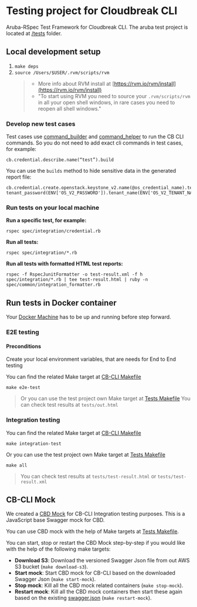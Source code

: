 # Testing project for Cloudbreak CLI
Aruba-RSpec Test Framework for Cloudbreak CLI. The aruba test project is located at [/tests](/tests) folder.

## Local development setup
1. `make deps`
2. `source /Users/$USER/.rvm/scripts/rvm`
    > * More info about RVM install at [https://rvm.io/rvm/install](https://rvm.io/rvm/install)
    > * "To start using RVM you need to source your `.rvm/scripts/rvm` in all your open shell windows, in rare cases you need to reopen all shell windows."

### Develop new test cases
Test cases use [command_builder](spec/common/command_builder.rb) and [command_helper](spec/common/command_helpers.rb) to run the CB CLI commands. So you do not 
need to add exact cli commands in test cases, for example:
```
cb.credential.describe.name(“test”).build
```

You can use the `builds` method to hide sensitive data in the generated report file:
```
cb.credential.create.openstack.keystone_v2.name(@os_credential_name).tenant_user(ENV['OS_V2_USERNAME']).
tenant_password(ENV['OS_V2_PASSWORD']).tenant_name(ENV['OS_V2_TENANT_NAME']).endpoint(ENV['OS_V2_ENDPOINT']).builds
```

### Run tests on your local machine
**Run a specific test, for example:**
```
rspec spec/integration/credential.rb
```

**Run all tests:**
```
rspec spec/integration/*.rb
```

**Run all tests with formatted HTML test reports:**
```
rspec -f RspecJunitFormatter -o test-result.xml -f h spec/integration/*.rb | tee test-result.html | ruby -n spec/common/integration_formatter.rb
```

## Run tests in Docker container
Your [Docker Machine](https://docs.docker.com/machine/reference/start/) has to be up and running before step forward.

### E2E testing
#### Preconditions 
Create your local environment variables, that are needs for End to End testing

You can find the related Make target at [CB-CLI Makefile](../Makefile)
```
make e2e-test
```
> Or you can use the test project own Make target at [Tests Makefile](Makefile)
> You can check test results at `tests/out.html`

### Integration testing
You can find the related Make target at [CB-CLI Makefile](../Makefile)
```
make integration-test
```
Or you can use the test project own Make target at [Tests Makefile](Makefile)
```
make all
```
> You can check test results at `tests/test-result.html` or `tests/test-result.xml`

## CB-CLI Mock
We created a [CBD Mock](https://github.com/hortonworks/cloud-swagger-mock) for CB-CLI Integration testing purposes. This is a JavaScript base Swagger mock
 for CBD.

You can use CBD mock with the help of Make targets at [Tests Makefile](Makefile).

You can start, stop or restart the CBD Mock step-by-step if you would like with the help of the following make targets: 
* **Download S3**: Download the versioned Swagger Json file from out AWS S3 bucket (`make download-s3`).
* **Start mock**: Start CBD mock for CB-CLI based on the downloaded Swagger Json (`make start-mock`).
* **Stop mock**: Kill all the CBD mock related containers (`make stop-mock`).
* **Restart mock**: Kill all the CBD mock containers then start these again based on the existing [swagger.json](swagger.json) (`make restart-mock`).
